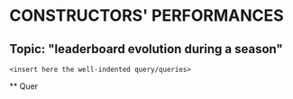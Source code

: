 # CONSTRUCTORS' PERFORMANCES

## Topic: "leaderboard evolution during a season"

    <insert here the well-indented query/queries>

** Quer